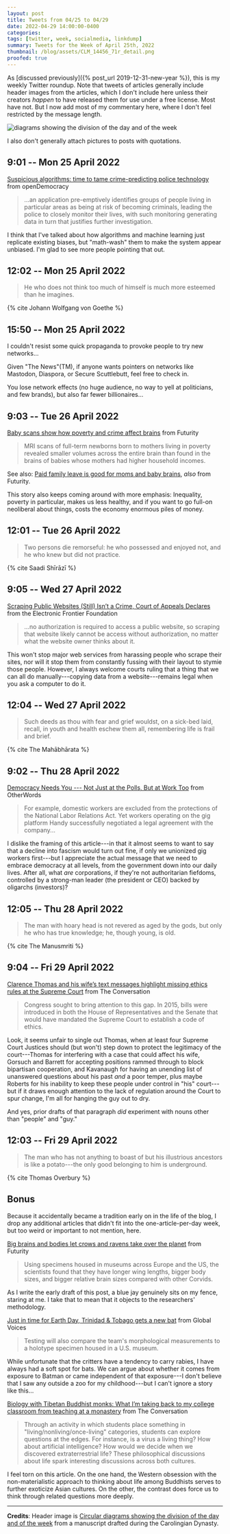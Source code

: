 ```yaml
---
layout: post
title: Tweets from 04/25 to 04/29
date: 2022-04-29 14:00:00-0400
categories:
tags: [twitter, week, socialmedia, linkdump]
summary: Tweets for the Week of April 25th, 2022
thumbnail: /blog/assets/CLM_14456_71r_detail.png
proofed: true
---
```


As [discussed previously]({% post_url 2019-12-31-new-year %}), this is my weekly Twitter roundup.  Note that tweets of articles generally include header images from the articles, which I don't include here unless their creators *happen* to have released them for use under a free license.  Most have not.  But I now add most of my commentary here, where I don't feel restricted by the message length.

![diagrams showing the division of the day and of the week](/blog/assets/CLM_14456_71r_detail.png "diagrams showing the division of the day and of the week")

I also don't generally attach pictures to posts with quotations.

## 9:01 -- Mon 25 April 2022

[<i class="fab fa-twitter-square"></i>](https://jcolag.github.io/twitter/1518575804778795014) [Suspicious algorithms: time to tame crime-predicting police technology](https://www.opendemocracy.net/en/digitaliberties/crime-police-algorithm-lords-committee/) from openDemocracy

 > ...an application pre-emptively identifies groups of people living in particular areas as being at risk of becoming criminals, leading the police to closely monitor their lives, with such monitoring generating data in turn that justifies further investigation.

I think that I've talked about how algorithms and machine learning just replicate existing biases, but "math-wash" them to make the system appear unbiased.  I'm glad to see more people pointing that out.

## 12:02 -- Mon 25 April 2022

[<i class="fab fa-twitter-square"></i>](https://jcolag.github.io/twitter/1518668595626192897)

 > He who does not think too much of himself is much more esteemed than he imagines.

{% cite Johann Wolfgang von Goethe %}

## 15:50 -- Mon 25 April 2022

I couldn't resist some quick propaganda to provoke people to try new networks...

[<i class="fab fa-twitter-square"></i>](https://jcolag.github.io/twitter/1518678828675076096)

Given "The News"(TM), if anyone wants pointers on networks like Mastodon, Diaspora, or Secure Scuttlebutt, feel free to check in.

You lose network effects (no huge audience, no way to yell at politicians, and few brands), but also far fewer billionaires...

## 9:03 -- Tue 26 April 2022

[<i class="fab fa-twitter-square"></i>](https://jcolag.github.io/twitter/1518938696191557632) [Baby scans show how poverty and crime affect brains](https://www.futurity.org/baby-brains-poverty-crime-pregnancy-2725462/) from Futurity

 > MRI scans of full-term newborns born to mothers living in poverty revealed smaller volumes across the entire brain than found in the brains of babies whose mothers had higher household incomes.

See also:  [Paid family leave is good for moms and baby brains](https://www.futurity.org/paid-family-leave-babies-brains-2727152-2/), *also* from Futurity.

This story also keeps coming around with more emphasis:  Inequality, poverty in particular, makes us less healthy, and if you want to go full-on neoliberal about things, costs the economy enormous piles of money.

## 12:01 -- Tue 26 April 2022

[<i class="fab fa-twitter-square"></i>](https://jcolag.github.io/twitter/1518983491375013888)

 > Two persons die remorseful: he who possessed and enjoyed not, and he who knew but did not practice.

{% cite Saadi Shīrāzī %}

## 9:05 -- Wed 27 April 2022

[<i class="fab fa-twitter-square"></i>](https://jcolag.github.io/twitter/1519301587352576000) [Scraping Public Websites (Still) Isn’t a Crime, Court of Appeals Declares](https://www.eff.org/deeplinks/2022/04/scraping-public-websites-still-isnt-crime-court-appeals-declares) from the Electronic Frontier Foundation

 > ...no authorization is required to access a public website, so scraping that website likely cannot be access without authorization, no matter what the website owner thinks about it.

This won't stop major web services from harassing people who scrape their sites, nor will it stop them from constantly fussing with their layout to stymie those people.  However, I always welcome courts ruling that a thing that we can all do manually---copying data from a website---remains legal when you ask a computer to do it.

## 12:04 -- Wed 27 April 2022

[<i class="fab fa-twitter-square"></i>](https://jcolag.github.io/twitter/1519346634060025856)

 > Such deeds as thou with fear and grief wouldst, on a sick-bed laid, recall, in youth and health eschew them all, remembering life is frail and brief.

{% cite The Mahābhārata %}

## 9:02 -- Thu 28 April 2022

[<i class="fab fa-twitter-square"></i>](https://jcolag.github.io/twitter/1519663220214181888) [Democracy Needs You --- Not Just at the Polls, But at Work Too](https://otherwords.org/democracy-needs-you-not-just-at-the-polls-but-at-work-too/) from OtherWords

 > For example, domestic workers are excluded from the protections of the National Labor Relations Act. Yet workers operating on the gig platform Handy successfully negotiated a legal agreement with the company...

I dislike the framing of this article---in that it almost seems to want to say that a decline into fascism would turn out fine, if only we unionized gig workers first---but I appreciate the actual message that we need to embrace democracy at all levels, from the government down into our daily lives.  After all, what *are* corporations, if they're not authoritarian fiefdoms, controlled by a strong-man leader (the president or CEO) backed by oligarchs (investors)?

## 12:05 -- Thu 28 April 2022

[<i class="fab fa-twitter-square"></i>](https://jcolag.github.io/twitter/1519709273537728512)

 > The man with hoary head is not revered as aged by the gods, but only he who has true knowledge; he, though young, is old.

{% cite The Manusmriti %}

## 9:04 -- Fri 29 April 2022

[<i class="fab fa-twitter-square"></i>](https://jcolag.github.io/twitter/1520026111656316933) [Clarence Thomas and his wife’s text messages highlight missing ethics rules at the Supreme Court](https://theconversation.com/clarence-thomas-and-his-wifes-text-messages-highlight-missing-ethics-rules-at-the-supreme-court-180524) from The Conversation

 > Congress sought to bring attention to this gap. In 2015, bills were introduced in both the House of Representatives and the Senate that would have mandated the Supreme Court to establish a code of ethics.

Look, it seems unfair to single out Thomas, when at least four Supreme Court Justices should (but won't) step down to protect the legitimacy of the court---Thomas for interfering with a case that could affect his wife, Gorsuch and Barrett for accepting positions rammed through to block bipartisan cooperation, and Kavanaugh for having an unending list of unanswered questions about his past *and* a poor temper, plus maybe Roberts for his inability to keep these people under control in "his" court---but if it draws enough attention to the lack of regulation around the Court to spur change, I'm all for hanging the guy out to dry.

And yes, prior drafts of that paragraph *did* experiment with nouns other than "people" and "guy."

## 12:03 -- Fri 29 April 2022

[<i class="fab fa-twitter-square"></i>](https://jcolag.github.io/twitter/1520071158409924610)

 > The man who has not anything to boast of but his illustrious ancestors is like a potato---the only good belonging to him is underground.

{% cite Thomas Overbury %}

## Bonus

Because it accidentally became a tradition early on in the life of the blog, I drop any additional articles that didn't fit into the one-article-per-day week, but too weird or important to not mention, here.

<i class="fas fa-square"></i> [Big brains and bodies let crows and ravens take over the planet](https://www.futurity.org/crows-ravens-brains-habitats-birds-2729212-2/) from Futurity

 > Using specimens housed in museums across Europe and the US, the scientists found that they have longer wing lengths, bigger body sizes, and bigger relative brain sizes compared with other Corvids.

As I write the early draft of this post, a blue jay genuinely sits on my fence, staring at me.  I take that to mean that it objects to the researchers' methodology.

<i class="fas fa-square"></i> [Just in time for Earth Day, Trinidad & Tobago gets a new bat](https://globalvoices.org/2022/04/22/just-in-time-for-earth-day-trinidad-tobago-gets-a-new-bat/) from Global Voices

 > Testing will also compare the team's morphological measurements to a holotype specimen housed in a U.S. museum.

While unfortunate that the critters have a tendency to carry rabies, I have always had a soft spot for bats.  We can argue about whether it comes from exposure to Batman or came independent of that exposure---I don't believe that I saw any outside a zoo for my childhood---but I can't ignore a story like this...

<i class="fas fa-square"></i> [Biology with Tibetan Buddhist monks: What I’m taking back to my college classroom from teaching at a monastery](https://theconversation.com/biology-with-tibetan-buddhist-monks-what-im-taking-back-to-my-college-classroom-from-teaching-at-a-monastery-176222) from The Conversation

 > Through an activity in which students place something in "living/nonliving/once-living" categories, students can explore questions at the edges. For instance, is a virus a living thing? How about artificial intelligence? How would we decide when we discovered extraterrestrial life? These philosophical discussions about life spark interesting discussions across both cultures.

I feel torn on this article.  On the one hand, the Western obsession with the non-materialistic approach to thinking about life among Buddhists serves to further exoticize Asian cultures.  On the other, the contrast does force us to think through related questions more deeply.

* * *

**Credits**:  Header image is [Circular diagrams showing the division of the day and of the week](https://commons.wikimedia.org/wiki/File:CLM_14456_71r_detail.jpg) from a manuscript drafted during the Carolingian Dynasty.
